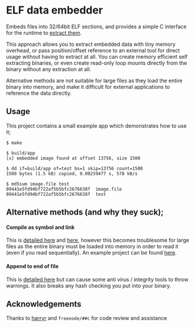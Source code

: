 # ELF data embedder

Embeds files into 32/64bit ELF sections, and provides a simple C interface for the runtime to [extract them](http://stackoverflow.com/questions/2900936/packing-a-file-into-an-elf-executable).

This approach allows you to extract embedded data with tiny memory overhead, or pass position/offset reference to an external tool for direct usage without having to extract at all. You can create memory efficient self extracting binaries, or even create read-only loop mounts directly from the binary without any extraction at all. 

Alternative methods are not suitable for large files as they load the entire binary into memory, and make it difficult for external applications to reference the data directly.


## Usage

This project contains a small example app which demonstrates how to use it;

```
$ make

$ build/app
[x] embedded image found at offset 13756, size 1500

$ dd if=build/app of=test bs=1 skip=13756 count=1500
1500 bytes (1.5 kB) copied, 0.00259477 s, 578 kB/s

$ md5sum image.file test
09441e5fd94bf722af5b5bfc2676638f  image.file
09441e5fd94bf722af5b5bfc2676638f  test
```

## Alternative methods (and why they suck);

#### Compile as symbol and link

This is [detailed here](http://www.linuxjournal.com/content/embedding-file-executable-aka-hello-world-version-5967) and [here](http://stackoverflow.com/questions/6785214/how-to-embed-a-file-into-an-executable-file), however this becomes troublesome for large files as the entire binary must be loaded into memory in order to read it (even if you read sequentially). An example project can be found [here](https://github.com/andresmusetti/elf-data).

#### Append to end of file

This is [detailed here](http://stackoverflow.com/questions/4864866/c-c-with-gcc-statically-add-resource-files-to-executable-library) but can cause some anti virus / integrity tools to throw warnings. It also breaks any hash checking you put into your binary.

## Acknowledgements

Thanks to [harryr](https://github.com/harryr) and `freenode/##c` for code review and assistance
